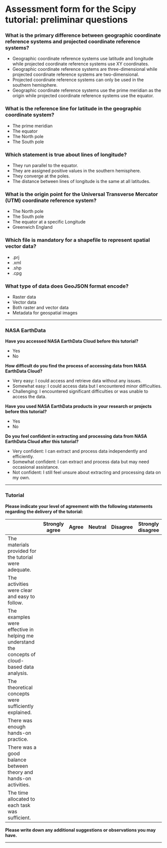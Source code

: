
# Assessment form for the Scipy tutorial: preliminar questions

### What is the primary difference between geographic coordinate reference systems and projected coordinate reference systems?

- Geographic coordinate reference systems use latitude and longitude while projected coordinate reference systems use XY coordinates.
- Geographic coordinate reference systems are three-dimensional while projected coordinate reference systems are two-dimensional.
- Projected coordinate reference systems can only be used in the southern hemisphere.
- Geographic coordinate reference systems use the prime meridian as the origin while projected coordinate reference systems use the equator.

### What is the reference line for latitude in the geographic coordinate system?

- The prime meridian
- The equator
- The North pole
- The South pole

### Which statement is true about lines of longitude?

- They run parallel to the equator.
- They are assigned positive values in the southern hemisphere.
- They converge at the poles.
- The distance between lines of longitude is the same at all latitudes.

### What is the origin point for the Universal Transverse Mercator (UTM) coordinate reference system?

- The North pole
- The South pole
- The equator at a specific Longitude
- Greenwich England

### Which file is mandatory for a shapefile to represent spatial vector data?

- .prj
- .xml
- .shp
- .cpg

### What type of data does GeoJSON format encode?

- Raster data
- Vector data
- Both raster and vector data
- Metadata for geospatial images

---

### NASA EarthData

**Have you accessed NASA EarthData Cloud before this tutorial?**

- Yes
- No

**How difficult do you find the process of accessing data from NASA EarthData Cloud?**

- Very easy: I could access and retrieve data without any issues.
- Somewhat easy: I could access data but I encountered minor difficulties.
- Challenging: I encountered significant difficulties or was unable to access the data.

**Have you used NASA EarthData products in your research or projects before this tutorial?**

- Yes
- No

**Do you feel confident in extracting and processing data from NASA EarthData Cloud after this tutorial?**

- Very confident: I can extract and process data independently and efficiently.
- Somewhat confident: I can extract and process data but may need occasional assistance.
- Not confident: I still feel unsure about extracting and processing data on my own.

---

### Tutorial

**Please indicate your level of agreement with the following statements regarding the delivery of the tutorial:**

|                                                    | Strongly agree | Agree | Neutral | Disagree | Strongly disagree |
|----------------------------------------------------|----------------|-------|---------|----------|-------------------|
| The materials provided for the tutorial were adequate. |                |       |         |          |                   |
| The activities were clear and easy to follow.       |                |       |         |          |                   |
| The examples were effective in helping me understand the concepts of cloud-based data analysis. |                |       |         |          |                   |
| The theoretical concepts were sufficiently explained. |                |       |         |          |                   |
| There was enough hands-on practice.                 |                |       |         |          |                   |
| There was a good balance between theory and hands-on activities. |                |       |         |          |                   |
| The time allocated to each task was sufficient.     |                |       |         |          |                   |

**Please write down any additional suggestions or observations you may have.**

_________________________________________________________________________________________________

